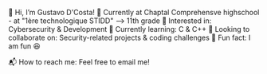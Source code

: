 👋 Hi, I’m Gustavo D'Costa!
🔹 Currently at Chaptal Comprehensve highschool - at "1ère technologique STIDD" --> 11th grade
🔹 Interested in: Cybersecurity & Development
🔹 Currently learning: C & C++
🔹 Looking to collaborate on: Security-related projects & coding challenges
🔹 Fun fact: I am fun 😆

📬 How to reach me: Feel free to email me!

<!---
Gustavo-DCosta/Gustavo-DCosta is a ✨ special ✨ repository because its `README.md` (this file) appears on your GitHub profile.
You can click the Preview link to take a look at your changes.
--->


